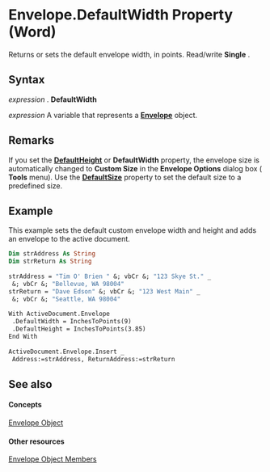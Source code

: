 
# Envelope.DefaultWidth Property (Word)

Returns or sets the default envelope width, in points. Read/write  **Single** .


## Syntax

 _expression_ . **DefaultWidth**

 _expression_ A variable that represents a **[Envelope](03664453-f7fb-f76a-ea60-37e72b53e17c.md)** object.


## Remarks

If you set the  **[DefaultHeight](4c13a3b2-4236-defa-3682-ccef1700901f.md)** or **DefaultWidth** property, the envelope size is automatically changed to **Custom Size** in the **Envelope Options** dialog box ( **Tools** menu). Use the **[DefaultSize](2365a10b-229c-141b-49ab-7d6a0e2247b2.md)** property to set the default size to a predefined size.


## Example

This example sets the default custom envelope width and height and adds an envelope to the active document.


```vb
Dim strAddress As String 
Dim strReturn As String 
 
strAddress = "Tim O' Brien " &; vbCr &; "123 Skye St." _ 
 &; vbCr &; "Bellevue, WA 98004" 
strReturn = "Dave Edson" &; vbCr &; "123 West Main" _ 
 &; vbCr &; "Seattle, WA 98004" 
 
With ActiveDocument.Envelope 
 .DefaultWidth = InchesToPoints(9) 
 .DefaultHeight = InchesToPoints(3.85) 
End With 
 
ActiveDocument.Envelope.Insert _ 
 Address:=strAddress, ReturnAddress:=strReturn
```


## See also


#### Concepts


[Envelope Object](03664453-f7fb-f76a-ea60-37e72b53e17c.md)
#### Other resources


[Envelope Object Members](1cbf8c1f-7c86-a5e2-a80c-4feeed3785b9.md)
